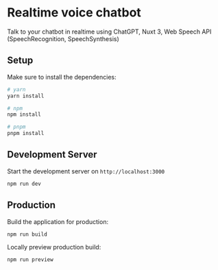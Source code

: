 # Realtime voice chatbot

Talk to your chatbot in realtime using ChatGPT, Nuxt 3, Web Speech API (SpeechRecognition, SpeechSynthesis)

## Setup

Make sure to install the dependencies:

```bash
# yarn
yarn install

# npm
npm install

# pnpm
pnpm install
```

## Development Server

Start the development server on `http://localhost:3000`

```bash
npm run dev
```

## Production

Build the application for production:

```bash
npm run build
```

Locally preview production build:

```bash
npm run preview
```

